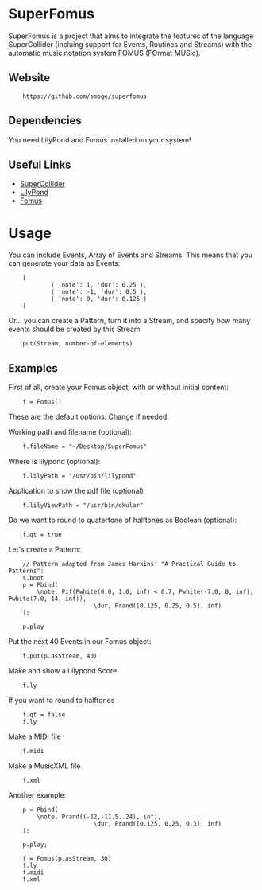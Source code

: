 SuperFomus
==========

SuperFomus is a project that aims to integrate the features of the language SuperCollider (incluing support for Events, Routines and Streams) with the automatic music notation system FOMUS (FOrmat MUSic).

Website
-------

		https://github.com/smoge/superfomus

Dependencies
------------

You need LilyPond and Fomus installed on your system!


Useful Links
------------

- [SuperCollider](http://supercollider.sourceforge.net/)
- [LilyPond](http://lilypond.org/)
- [Fomus](http://sourceforge.net/projects/fomus/)


Usage
=====

You can include Events, Array of Events and Streams.
This means that you can generate your data as Events:


		[
				( 'note': 1, 'dur': 0.25 ),
				( 'note': -1, 'dur': 0.5 ),
				( 'note': 0, 'dur': 0.125 )
		]


Or... you can create a Pattern, turn it into a Stream, and specify how many events should be created by this Stream

		put(Stream, number-of-elements)


Examples
--------

First of all, create your Fomus object, with or without initial content:

		f = Fomus()

	
These are the default options. Change if needed.

Working path and filename (optional):

		f.fileName = "~/Desktop/SuperFomus" 

Where is lilypond (optional):

		f.lilyPath = "/usr/bin/lilypond"

Application to show the pdf file (optional)

		f.lilyViewPath = "/usr/bin/okular"

Do we want to round to quatertone of halftones as Boolean (optional):
		
		f.qt = true


Let's create a Pattern:

		// Pattern adapted from James Harkins' "A Practical Guide to Patterns":
		s.boot
		p = Pbind(
			\note, Pif(Pwhite(0.0, 1.0, inf) < 0.7, Pwhite(-7.0, 0, inf), Pwhite(7.0, 14, inf)),
							\dur, Prand([0.125, 0.25, 0.5], inf)
		);

		p.play

Put the next 40 Events in our Fomus object:
		
		f.put(p.asStream, 40)

Make and show a Lilypond Score

		f.ly
		
If you want to round to halftones

		f.qt = false
		f.ly
		
Make a MIDI file

		f.midi

Make a MusicXML file

		f.xml

Another example:

		p = Pbind(
			\note, Prand((-12,-11.5..24), inf),
							\dur, Prand([0.125, 0.25, 0.3], inf)
		);

		p.play;

		f = Fomus(p.asStream, 30)
		f.ly
		f.midi
		f.xml

